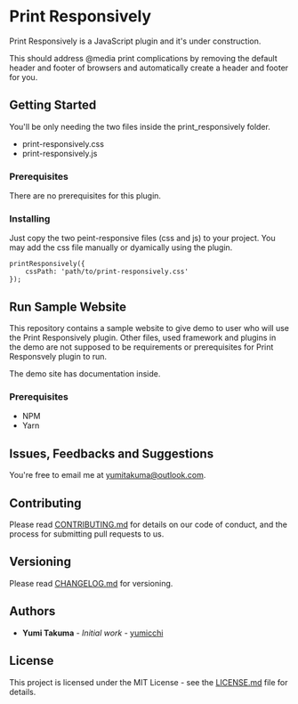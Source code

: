 # Print Responsively

Print Responsively is a JavaScript plugin and it's under construction.

This should address @media print complications by removing the default header and footer of browsers and automatically create a header and footer for you.

## Getting Started

You'll be only needing the two files inside the print_responsively folder.

* print-responsively.css
* print-responsively.js

### Prerequisites

There are no prerequisites for this plugin.

### Installing

Just copy the two peint-responsive files (css and js) to your project. You may add the css file manually or dyamically using the plugin.

```
printResponsively({
    cssPath: 'path/to/print-responsively.css'
});
```

## Run Sample Website

This repository contains a sample website to give demo to user who will use the Print Responsively plugin. Other files, used framework and plugins in the demo are not supposed to be requirements or prerequisites for Print Responsvely plugin to run.

The demo site has documentation inside.

### Prerequisites

* NPM
* Yarn

## Issues, Feedbacks and Suggestions

You're free to email me at yumitakuma@outlook.com.

## Contributing

Please read [CONTRIBUTING.md]() for details on our code of conduct, and the process for submitting pull requests to us.

## Versioning

Please read [CHANGELOG.md]() for versioning.

## Authors

* **Yumi Takuma** - *Initial work* - [yumicchi](https://github.com/yumicchi)

## License

This project is licensed under the MIT License - see the [LICENSE.md](LICENSE.md) file for details.